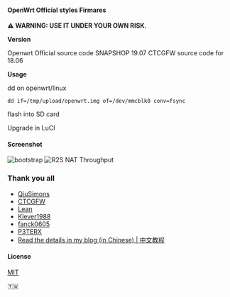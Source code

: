 #### OpenWrt Official styles Firmares
**⚠ WARNING: USE IT UNDER YOUR OWN RISK.**

**Version**

Openwrt Official source code SNAPSHOP 19.07 
CTCGFW source code for 18.06

**Usage**

dd on openwrt/linux
```
dd if=/tmp/upload/openwrt.img of=/dev/mmcblk0 conv=fsync
```

flash into SD card

Upgrade in LuCI



#### Screenshot
![bootstrap](pic/bootstrap.png)
![R2S NAT Throughput](pic/NAT_Throughput.jpg)


### Thank you all

- [QiuSimons](https://github.com/project-openwrt/R2S-OpenWrt)
- [CTCGFW](https://github.com/project-openwrt/openwrt)
- [Lean](https://github.com/coolsnowwolf/lede)
- [Klever1988](https://github.com/klever1988/nanopi-openwrt)
- [fanck0605](https://github.com/fanck0605/nanopi-r2s)
- [P3TERX](https://github.com/P3TERX/Actions-OpenWrt)
- [Read the details in my blog (in Chinese) | 中文教程](https://p3terx.com/archives/build-openwrt-with-github-actions.html)

#### License
[MIT](https://github.com/quintus-lab/Openwrt-R2S/blob/master/LICENSE)


🇹🇼
